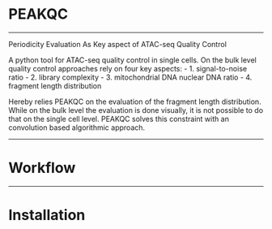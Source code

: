 # PEAKQC
--------------------------------------------
Periodicity Evaluation As Key aspect of ATAC-seq Quality Control

A python tool for ATAC-seq quality control in single cells. 
On the bulk level quality control approaches rely on four key aspects: 
    - 1. signal-to-noise ratio 
    - 2. library complexity
    - 3. mitochondrial DNA nuclear DNA ratio 
    - 4. fragment length distribution 

Hereby relies PEAKQC on the evaluation of the fragment length distribution.
While on the bulk level the evaluation is done visually, it is not possible to do that on the single cell level.
PEAKQC solves this constraint with an convolution based algorithmic approach.

-------------------------

# Workflow

-------------------------

# Installation

